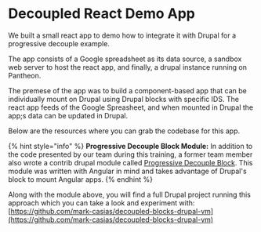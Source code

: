 # Decoupled React Demo App

We built a small react app to demo how to integrate it with Drupal for a progressive decouple example.

The app consists of a Google spreadsheet as its data source, a sandbox web server to host the react app, and finally, a drupal instance running on Pantheon.

The premese of the app was to build a component-based app that can be individually mount on Drupal using Drupal blocks with specific IDS.  The react app feeds of the Google Spreasheet, and when mounted in Drupal the app;s data can be updated in Drupal.

Below are the resources where you can grab the codebase for this app.



{% hint style="info" %}
**Progressive Decouple Block Module:**  In addition to the code presented by our team during this training, a former team member also wrote a contrib drupal module called [Progressive Decouple Block](https://www.drupal.org/project/pdb).  This module was written with Angular in mind and takes advantage of Drupal's block to mount Angular apps.
{% endhint %}

Along with the module above, you will find a full Drupal project running this approach which you can take a look and experiment with: [https://github.com/mark-casias/decoupled-blocks-drupal-vm](https://github.com/mark-casias/decoupled-blocks-drupal-vm)

